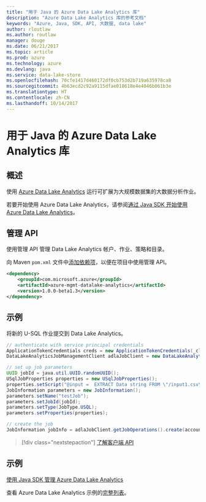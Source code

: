 ```yaml
---
title: "用于 Java 的 Azure Data Lake Analytics 库"
description: "Azure Data Lake Analytics 库的参考文档"
keywords: "Azure, Java, SDK, API, 大数据, data lake"
author: rloutlaw
ms.author: routlaw
manager: douge
ms.date: 06/21/2017
ms.topic: article
ms.prod: azure
ms.technology: azure
ms.devlang: java
ms.service: data-lake-store
ms.openlocfilehash: 70cfe1417d460172df0cb753d2b719a635978ca8
ms.sourcegitcommit: 4b63ecd2c92a9115dfae018618e4e4046b061b3e
ms.translationtype: HT
ms.contentlocale: zh-CN
ms.lasthandoff: 10/14/2017
---
```

# <a name="azure-data-lake-analytics-libraries-for-java"></a>用于 Java 的 Azure Data Lake Analytics 库

## <a name="overview"></a>概述

使用 [Azure Data Lake Analytics](/azure/data-lake-analytics/data-lake-analytics-overview) 运行可扩展为大规模数据集的大数据分析作业。

若要开始使用 Azure Data Lake Analytics，请参阅[通过 Java SDK 开始使用 Azure Data Lake Analytics](/azure/data-lake-analytics/data-lake-analytics-get-started-java-sdk)。

## <a name="management-api"></a>管理 API

使用管理 API 管理 Data Lake Analytics 帐户、作业、策略和目录。

向 Maven `pom.xml` 文件中[添加依赖项](https://maven.apache.org/guides/getting-started/index.html#How_do_I_use_external_dependencies)，以便在项目中使用管理 API。


```XML
<dependency>
    <groupId>com.microsoft.azure</groupId>
    <artifactId>azure-mgmt-datalake-analytics</artifactId>
    <version>1.0.0-beta1.3</version>
</dependency>
```

## <a name="example"></a>示例

将新的 U-SQL 作业提交到 Data Lake Analytics。

```java
// authenticate with service principal credentials
ApplicationTokenCredentials creds = new ApplicationTokenCredentials(_clientId, _tenantId, _clientSecret, null);
DataLakeAnalyticsJobManagementClient adlaJobClient = new DataLakeAnalyticsJobManagementClientImpl(creds);

// set up job parameters
UUID jobId = java.util.UUID.randomUUID();
USqlJobProperties properties = new USqlJobProperties();
properties.setScript("@input =  EXTRACT Data string FROM \"/input1.csv\" USING Extractors.Csv(); OUTPUT @input TO @\"/output1.csv\" USING Outputters.Csv();");
JobInformation parameters = new JobInformation();
parameters.setName("testJob");
parameters.setJobId(jobId);
parameters.setType(JobType.USQL);
parameters.setProperties(properties);

// create the job
JobInformation jobInfo = adlaJobClient.getJobOperations().create(accountName, jobId, parameters).getBody();

```

> [!div class="nextstepaction"]
> [了解客户端 API](/java/api/overview/azure/datalakeanalytics/managementapi)

## <a name="samples"></a>示例

[使用 Java SDK 管理 Azure Data Lake Analytics][1] 

[1]: https://docs.microsoft.com/azure/data-lake-analytics/data-lake-analytics-get-started-java-sdk

查看 Azure Data Lake Analytics 示例的[完整列表](https://azure.microsoft.com/resources/samples/?platform=java&term=analytics)。
